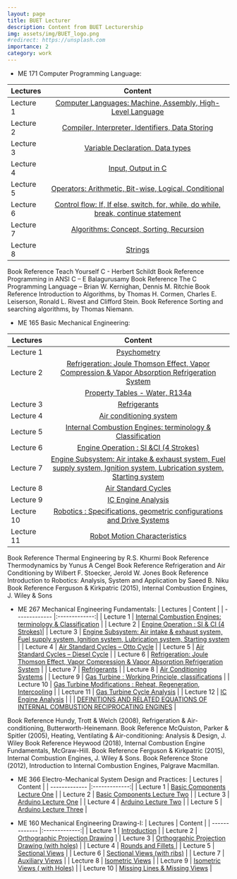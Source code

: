 ```yaml
---
layout: page
title: BUET Lecturer
description: Content from BUET Lecturership
img: assets/img/BUET_logo.png
#redirect: https://unsplash.com
importance: 2
category: work
---
```


* ME 171 Computer Programming Language: 


| Lectures     |     Content    |
| :----------- | :------------: | 
| Lecture 1       |  <a href="https://drive.google.com/file/d/1CdP3-2dQSmX-dicm53V4QrJZ864FcJwo/view">Computer Languages: Machine, Assembly, High-Level Language</a>       | 
| Lecture 2       | <a href="https://drive.google.com/file/d/1cnGDVWpnmH15Hx0E67ywX5GvfrIyTgMJ/view">Compiler, Interpreter, Identifiers, Data Storing</a>       | 
| Lecture 3       | 	<a href="https://drive.google.com/file/d/1CqxIQhslIfy4mgr4xum8EjVYVUlbqYnL/view">Variable Declaration, Data types</a>       | 
| Lecture 4       | 	<a href="https://drive.google.com/file/d/1i-vrtXnFGLzq9cTZtaS8eueik_R5qdVE/view">Input, Output in C</a>       | 
| Lecture 5       | 	<a href="https://drive.google.com/file/d/1Yart5D4giGI3HnHFCrm61V89vJoSb34X/view">Operators: Arithmetic, Bit-wise, Logical, Conditional</a>       | 
| Lecture 6       | 		<a href="https://drive.google.com/file/d/1t1a__HPTMHnoffO98BMscNtIszxIOr9j/view">Control flow: If, If else, switch, for, while, do while, break, continue statement</a>       | 
| Lecture 7       | 	<a href="https://drive.google.com/file/d/1tHH_05MNx9IgC3Fk4hjFBgkq2Rki_a7D/view">Algorithms: Concept, Sorting, Recursion</a>       | 
| Lecture 8       | 	<a href="https://drive.google.com/file/d/168Mtn6BTcIA7H5mB4D3eNInnFWWkJUFk/view">Strings</a>       | 

Book Reference	Teach Yourself C - Herbert Schildt
Book Reference	Programming in ANSI C – E Balagurusamy
Book Reference	The C Programming Language – Brian W. Kernighan, Dennis M. Ritchie
Book Reference	Introduction to Algorithms, by Thomas H. Cormen, Charles E. Leiserson, Ronald L. Rivest and Clifford Stein.
Book Reference	Sorting and searching algorithms, by Thomas Niemann.



* ME 165 Basic Mechanical Engineering: 

| Lectures        | Content           | 
| ------------- |:-------------:| 
| Lecture 1      | <a href="https://drive.google.com/file/d/1mKWs_CrJg0-M_Qmup8xscfL2mHxPOc0f/view">Psychometry</a> | 
| Lecture 2      | <a href="https://drive.google.com/file/d/1Ecx-6oDnvufHGST8BWxv3ZmRzkaCtkaW/view">Refrigeration: Joule Thomson Effect, Vapor Compression & Vapor Absorption Refrigeration System</a>      | 
|                | <a href="https://drive.google.com/file/d/1vMkwJLjtCNU2BqItIirUpgv5hDp5VxP-/view">Property Tables - Water, R134a</a>      |
| Lecture 3      | <a href="https://drive.google.com/file/d/1aV4kR1CiVXeTCiUbpmfE1fXnoukNyJp-/view">Refrigerants</a>      |  
| Lecture 4      | <a href="https://drive.google.com/file/d/1T2rNiQVF8wMxWqpvUd_TC9jDIXA4tlIT/view">Air conditioning system</a> | 
| Lecture 5      | <a href="https://drive.google.com/file/d/14KTvs0a0Kq8frYZSd2cbEdHrNjIs31Vo/view">Internal Combustion Engines: terminology & Classification</a>      | 
| Lecture 6      | <a href="https://drive.google.com/file/d/1_1HJTY9fkGRFdK8k8ecEVTeNVde0YZ_c/view">Engine Operation : SI &CI (4 Strokes)</a>      |
| Lecture 7      | <a href="https://drive.google.com/file/d/12EhMvFVZogkASna1-ldp3Nz4Wb_uY01W/view">Engine Subsystem: Air intake & exhaust system, Fuel supply system, Ignition system, Lubrication system, Starting system</a> | 
| Lecture 8      | <a href="https://drive.google.com/file/d/13nRfKAHGFoJt51sYJ7V3oFP16pPhIn4m/view">Air Standard Cycles</a>      | 
| Lecture 9      | <a href="https://drive.google.com/file/d/1Hp9uYHwR4m76lGDtDJnwqlvkAgMaF1sY/view">IC Engine Analysis</a>      |
| Lecture 10      | <a href="https://drive.google.com/file/d/1yIcFoJjW5es4V9EmVQXP0nmvmhPE5hXR/view">Robotics : Specifications, geometric configurations and Drive Systems</a> | 
| Lecture 11      | <a href="https://drive.google.com/file/d/16KHJtd5ZsveK1Z-l2p_neI3kwDuEOtHY/view">Robot Motion Characteristics</a>      | 

Book Reference	Thermal Engineering by R.S. Khurmi
Book Reference	Thermodynamics by Yunus A Cengel
Book Reference	Refrigeration and Air Conditioning by Wilbert F. Stoecker, Jerold W. Jones
Book Reference	Introduction to Robotics: Analysis, System and Application by Saeed B. Niku
Book Reference	Ferguson & Kirkpatric (2015), Internal Combustion Engines, J. Wiley & Sons


* ME 267  Mechanical Engineering Fundamentals: 
| Lectures      |    Content    |
| ------------- |:-------------:| 
| Lecture 1     | <a href="https://drive.google.com/file/d/1_tcACx34xOrS4A8TcQdH6uM9fsUpkPFE/view">Internal Combustion Engines: terminology & Classification</a> | 
| Lecture 2     | <a href="https://drive.google.com/file/d/1ONqoN95ZQCmdCKGTa12-uMqwpW2JL9Nx/view">Engine Operation : SI & CI (4 Strokes)</a>| 
| Lecture 3     | <a href="https://drive.google.com/file/d/13dvZ6OT4i3SIfTLz9oI1Nu3kZHWtN7iT/view">Engine Subsystem: Air intake & exhaust system, Fuel supply system, Ignition system, Lubrication system, Starting system</a>      |
| Lecture 4     | <a href="https://drive.google.com/file/d/1BLH_Zj2j0dFACu3oQb99Ah76m70ND2G9/view">Air Standard Cycles – Otto Cycle</a> | 
| Lecture 5     | <a href="https://drive.google.com/file/d/1BLH_Zj2j0dFACu3oQb99Ah76m70ND2G9/view">Air Standard Cycles – Diesel Cycle</a>    | 
| Lecture 6     | <a href="https://drive.google.com/file/d/1AXLnKq6nkILMAky3_U1qXHC6BtZ_nQ1m/view">Refrigeration: Joule Thomson Effect, Vapor Compression & Vapor Absorption Refrigeration System</a>      |
| Lecture 7     | <a href="https://drive.google.com/file/d/1ZPyVuzm0kMFi13oZZv4bjCFhn7Ax6WT4/view">Refrigerants</a> | 
| Lecture 8     | <a href="https://drive.google.com/file/d/16rNYXkHqux3C0xgmcdxQrDERccTebdIe/view">Air Conditioning Systems</a>      | 
| Lecture 9     | <a href="https://drive.google.com/file/d/1LELINtsp4eIwqMWA1XGO-hi1NGDLT70b/view">Gas Turbine : Working Principle, classifications</a>      |
| Lecture 10     | <a href="https://drive.google.com/file/d/1Hs2UCkLXw_tQ9xMsrpS2Xr4WZwvkQNLv/view">Gas Turbine Modifications : Reheat, Regeneration, Intercooling</a> | 
| Lecture 11    | <a href="https://drive.google.com/file/d/1JcAHj0VvRf9aDn9FFwgoBn5azx1ZYldY/view">Gas Turbine Cycle Analysis</a>      | 
| Lecture 12    | <a href="https://drive.google.com/file/d/1h5UjYb6m0fS8IwhIpJd47X3w_qI1V2al/view">IC Engine Analysis</a>      |
|               | <a href="https://drive.google.com/file/d/125AhQ-o3kSFoAnKb1An9OxRSxtkCVHCZ/view">DEFINITIONS AND RELATED EQUATIONS OF INTERNAL COMBUSTION RECIPROCATING ENGINES</a> | 


Book Reference	Hundy, Trott & Welch (2008), Refrigeration & Air-conditioning, Butterworth-Heinemann.
Book Reference	McQuiston, Parker & Spitler (2005), Heating, Ventilating & Air-conditioning: Analysis & Design, J. Wiley
Book Reference	Heywood (2018), Internal Combustion Engine Fundamentals, McGraw-Hill.
Book Reference	Ferguson & Kirkpatric (2015), Internal Combustion Engines, J. Wiley & Sons.
Book Reference	Stone (2012), Introduction to Internal Combustion Engines, Palgrave Macmillan.


* ME 366 Electro-Mechanical System Design and Practices: 
| Lectures      |     Content    |
| ------------- |:-------------:| 
| Lecture 1     | <a href="https://drive.google.com/file/d/1r6fRveS-eympQLAJ-EkRoqrdVzMehTHX/view">Basic Components Lecture One</a> | 
| Lecture 2     | <a href="https://drive.google.com/file/d/1yq_OrF9HyQdXMCaDkgRm9XsWXcINdhdq/view">Basic Components Lecture Two</a>      | 
| Lecture 3     | <a href="https://drive.google.com/file/d/1pk1NaTl34KDuWgguJIn9Vel5kK7z_bJi/view">Arduino Lecture One</a>      |
| Lecture 4     | <a href="https://drive.google.com/file/d/0BwEhIIpF8G4ubG1lbUJoaWFwbk0/view?resourcekey=0-z3lgI65KHwdNCP6ZsQv1Aw">Arduino Lecture Two</a>  |
| Lecture 5     | <a href="https://drive.google.com/file/d/1X-z8HgbUYDWCvSDSIWkncfqgWB_Aga_3/view">Arduino Lecture Three</a>      |

* ME 160 Mechanical Engineering Drawing-I: 
| Lectures      |     Content    |
| ------------- |:-------------:| 
| Lecture 1     | <a href="https://drive.google.com/file/d/0BwEhIIpF8G4uY1NkUEhhME9pTzQ/view?resourcekey=0-agbe8lzV4V5SQVEm9X8X0w">Introduction</a> | 
| Lecture 2     | <a href="https://drive.google.com/file/d/17eaWKT4U75ibwd1YFyf5FOzk3fnLggCy/view">Orthographic Projection Drawing</a> | 
| Lecture 3     | <a href="https://drive.google.com/file/d/140ReJA3kZnLwxA4as3aXm0hC6mJsYmAB/view">Orthographic Projection Drawing (with holes)</a> |
| Lecture 4     | <a href="https://drive.google.com/file/d/1dmVNs6Ep9ML18UNwa-eNErwsJPMZHRkX/view">Rounds and Fillets </a> | 
| Lecture 5     | <a href="https://drive.google.com/file/d/12zB9VwCFUPWYpg79qvnvHPo2xgyh1rvs/view">Sectional Views</a> | 
| Lecture 6     | <a href="https://drive.google.com/file/d/1NoabXgWuPwdX2VjZQvsdA4AvXqp6noPt/view">Sectional Views (with ribs)</a> |
| Lecture 7     | <a href="https://drive.google.com/file/d/1W4E4-VNfjsgetyy7_EpDLKkZw1KirhFC/view">Auxiliary Views</a> | 
| Lecture 8     | <a href="https://drive.google.com/file/d/1EeGfgNdMKQN4tu7V0y_7VIm3pMy8QLzj/view">Isometric Views</a> | 
| Lecture 9     | <a href="https://drive.google.com/file/d/1SvG6xGoDDvu_z64gX6dblGLmC78UFNnB/view">Isometric Views ( with Holes)</a> |
| Lecture 10    | <a href="https://drive.google.com/file/d/1ALPnAS-zCSDwCLnekrYkrMP3D0HEN5AC/view">Missing Lines & Missing Views</a> | 


